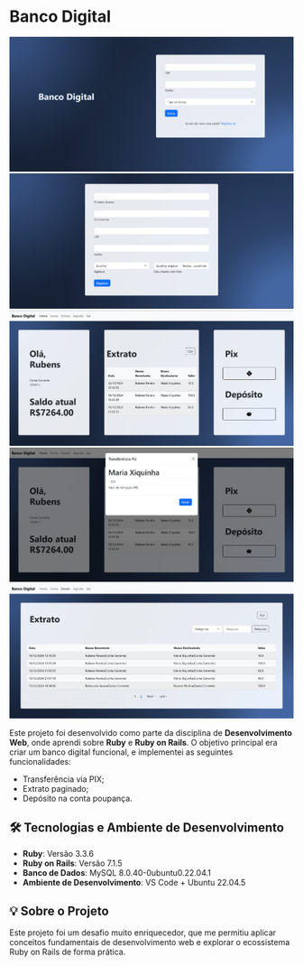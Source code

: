 # Banco Digital
![Index](app/assets/images/exemplos/index.png)
![Registrar-se](app/assets/images/exemplos/registrarSe.png)
![Home](app/assets/images/exemplos/home.png)
![Pix transferência](app/assets/images/exemplos/pix.png)
![Extrato](app/assets/images/exemplos/extrato.png)

Este projeto foi desenvolvido como parte da disciplina de **Desenvolvimento Web**, onde aprendi sobre **Ruby** e **Ruby on Rails**. O objetivo principal era criar um banco digital funcional, e implementei as seguintes funcionalidades:

- Transferência via PIX;
- Extrato paginado;
- Depósito na conta poupança.

## 🛠️ Tecnologias e Ambiente de Desenvolvimento

- **Ruby**: Versão 3.3.6
- **Ruby on Rails**: Versão 7.1.5
- **Banco de Dados**: MySQL 8.0.40-0ubuntu0.22.04.1
- **Ambiente de Desenvolvimento**: VS Code + Ubuntu 22.04.5

## 💡 Sobre o Projeto

Este projeto foi um desafio muito enriquecedor, que me permitiu aplicar conceitos fundamentais de desenvolvimento web e explorar o ecossistema Ruby on Rails de forma prática.
